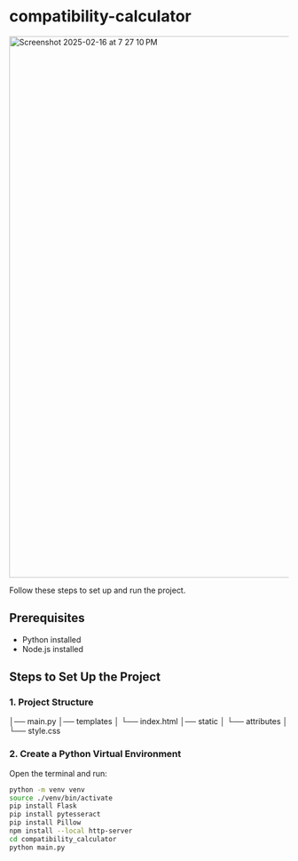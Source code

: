 # compatibility-calculator
<img width="975" alt="Screenshot 2025-02-16 at 7 27 10 PM" src="https://github.com/user-attachments/assets/0ebfe232-2778-40c2-8542-32681b5110f8" />


Follow these steps to set up and run the project.

## Prerequisites

- Python installed
- Node.js installed

## Steps to Set Up the Project

### 1. Project Structure
│── main.py
│── templates
│   └── index.html
│── static
│   └── attributes
│       └── style.css

### 2. Create a Python Virtual Environment
Open the terminal and run:
```sh
python -m venv venv
source ./venv/bin/activate
pip install Flask
pip install pytesseract
pip install Pillow
npm install --local http-server
cd compatibility_calculator
python main.py



